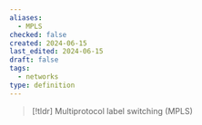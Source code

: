 ```yaml
---
aliases:
  - MPLS
checked: false
created: 2024-06-15
last_edited: 2024-06-15
draft: false
tags:
  - networks
type: definition
---
```

>[!tldr] Multiprotocol label switching (MPLS)
>

